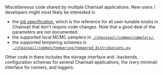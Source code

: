 Miscellaneous code shared by multiple Chainsail applications.
New users / developers might most likely be interested in
- the [job specification](./chainsail/common/spec.py), which is the reference for all user-tunable knobs in Chainsail that don't require code changes. Note that a good deal of the parameters are not documented.
- the supported local MCMC samplers in [`./chainsail/common/samplers/`](./chainsail/common/samplers/),
- the supported tempering schemes in [`./chainsail/common/tempering/tempered_distributions.py`](/chainsail/common/tempered_distributions.py).

Other code in there includes the storage interface and -backends, configuration schemas for several Chainsail applications, the (very minimal) interface for runners, and loggers.
